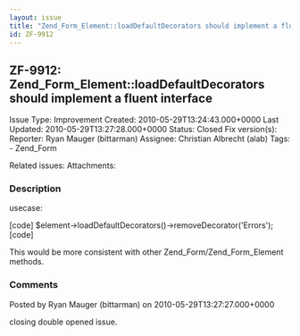 ```yaml
---
layout: issue
title: "Zend_Form_Element::loadDefaultDecorators should implement a fluent interface"
id: ZF-9912
---
```


ZF-9912: Zend\_Form\_Element::loadDefaultDecorators should implement a fluent interface
---------------------------------------------------------------------------------------

 Issue Type: Improvement Created: 2010-05-29T13:24:43.000+0000 Last Updated: 2010-05-29T13:27:28.000+0000 Status: Closed Fix version(s): 
 Reporter:  Ryan Mauger (bittarman)  Assignee:  Christian Albrecht (alab)  Tags: - Zend\_Form
 
 Related issues: 
 Attachments: 
### Description

usecase:

[code] $element->loadDefaultDecorators()->removeDecorator('Errors'); [code]

This would be more consistent with other Zend\_Form/Zend\_Form\_Element methods.

 

 

### Comments

Posted by Ryan Mauger (bittarman) on 2010-05-29T13:27:27.000+0000

closing double opened issue.

 

 